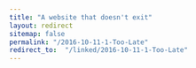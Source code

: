 ```yaml
---
title: "A website that doesn't exit"
layout: redirect
sitemap: false
permalink: "/2016-10-11-1-Too-Late"
redirect_to:  "/linked/2016-10-11-1-Too-Late"
---
```

